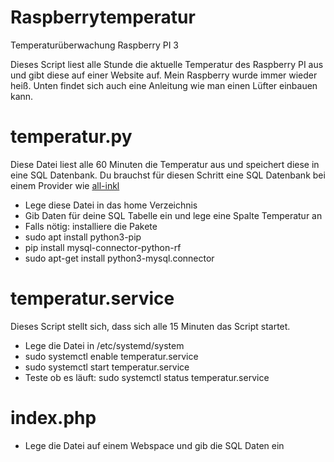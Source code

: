 # Raspberrytemperatur
Temperaturüberwachung Raspberry PI 3

Dieses Script liest alle Stunde die aktuelle Temperatur des Raspberry PI aus und gibt diese auf einer Website auf. Mein Raspberry wurde immer wieder heiß. Unten findet sich auch eine Anleitung wie man einen Lüfter einbauen kann.  

# temperatur.py
Diese Datei liest alle 60 Minuten die Temperatur aus und speichert diese in eine SQL Datenbank. Du brauchst für diesen Schritt eine SQL Datenbank bei einem Provider wie <a href="https://all-inkl.com/PA3BB517416727D" target="_blank">all-inkl</a>
* Lege diese Datei in das home Verzeichnis
* Gib Daten für deine SQL Tabelle ein und lege eine Spalte Temperatur an
* Falls nötig: installiere die Pakete
* sudo apt install python3-pip
* pip install mysql-connector-python-rf
* sudo apt-get install python3-mysql.connector

# temperatur.service
Dieses Script stellt sich, dass sich alle 15 Minuten das Script startet.

* Lege die Datei in /etc/systemd/system
* sudo systemctl enable temperatur.service
* sudo systemctl start temperatur.service
* Teste ob es läuft: sudo systemctl status temperatur.service

# index.php
* Lege die Datei auf einem Webspace und gib die SQL Daten ein
